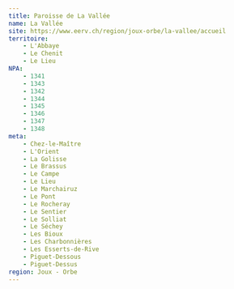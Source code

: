 ```yaml
---
title: Paroisse de La Vallée
name: La Vallée
site: https://www.eerv.ch/region/joux-orbe/la-vallee/accueil
territoire:
    - L'Abbaye
    - Le Chenit
    - Le Lieu
NPA:
    - 1341
    - 1343
    - 1342
    - 1344
    - 1345
    - 1346
    - 1347
    - 1348
meta:
    - Chez-le-Maître
    - L'Orient
    - La Golisse
    - Le Brassus
    - Le Campe
    - Le Lieu
    - Le Marchairuz
    - Le Pont
    - Le Rocheray
    - Le Sentier
    - Le Solliat
    - Le Séchey
    - Les Bioux
    - Les Charbonnières
    - Les Esserts-de-Rive
    - Piguet-Dessous
    - Piguet-Dessus
region: Joux - Orbe
---
```

